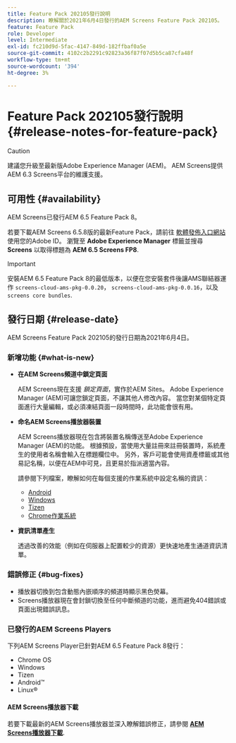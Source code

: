 ```yaml
---
title: Feature Pack 202105發行說明
description: 瞭解關於2021年6月4日發行的AEM Screens Feature Pack 202105。
feature: Feature Pack
role: Developer
level: Intermediate
exl-id: fc210d9d-5fac-4147-849d-182ffbaf0a5e
source-git-commit: 4102c2b2291c92823a36f87f07d5b5ca87cfa48f
workflow-type: tm+mt
source-wordcount: '394'
ht-degree: 3%

---
```


# Feature Pack 202105發行說明 {#release-notes-for-feature-pack}

>[!CAUTION]
>建議您升級至最新版Adobe Experience Manager (AEM)。 AEM Screens提供AEM 6.3 Screens平台的維護支援。

## 可用性 {#availability}

AEM Screens已發行AEM 6.5 Feature Pack 8。

若要下載AEM Screens 6.5.8版的最新Feature Pack，請前往 [軟體發佈入口網站](https://experience.adobe.com/#/downloads/content/software-distribution/en/aem.html) 使用您的Adobe ID。 瀏覽至 **Adobe Experience Manager** 標籤並搜尋 **Screens** 以取得標題為 **AEM 6.5 Screens FP8**.

>[!IMPORTANT]
>安裝AEM 6.5 Feature Pack 8的最低版本，以便在您安裝套件後讓AMS聯結器運作 `screens-cloud-ams-pkg-0.0.20`， `screens-cloud-ams-pkg-0.0.16`，以及 `screens core bundles`.

## 發行日期 {#release-date}

AEM Screens Feature Pack 202105的發行日期為2021年6月4日。

### 新增功能 {#what-is-new}

* **在AEM Screens頻道中鎖定頁面**

  AEM Screens現在支援 *鎖定頁面*，實作於AEM Sites。 Adobe Experience Manager (AEM)可讓您鎖定頁面，不讓其他人修改內容。 當您對某個特定頁面進行大量編輯，或必須凍結頁面一段時間時，此功能會很有用。

* **命名AEM Screens播放器裝置**

  AEM Screens播放器現在包含將裝置名稱傳送至Adobe Experience Manager (AEM)的功能。
根據預設，當使用大量註冊來註冊裝置時，系統產生的使用者名稱會輸入在標題欄位中。 另外，客戶可能會使用資產標籤或其他易記名稱，以便在AEM中可見，且更易於指派適當內容。

  請參閱下列檔案，瞭解如何在每個支援的作業系統中設定名稱的資訊：

   * [Android](/help/user-guide/implementing-android-player.md#name-android)
   * [Windows](/help/user-guide/implementing-windows-player.md#name-windows)
   * [Tizen](/help/user-guide/tizen-player.md#name-tizen)
   * [Chrome作業系統](/help/user-guide/implementing-chrome-os-player.md#name-chrome)

* **資訊清單產生**

  透過改善的效能（例如在伺服器上配置較少的資源）更快速地產生通道資訊清單。

### 錯誤修正 {#bug-fixes}

* 播放器切換到包含動態內嵌順序的頻道時顯示黑色熒幕。
* Screens播放器現在會封鎖切換至任何中斷頻道的功能，進而避免404錯誤或頁面出現錯誤訊息。

### 已發行的AEM Screens Players

下列AEM Screens Player已針對AEM 6.5 Feature Pack 8發行：

* Chrome OS
* Windows
* Tizen
* Android™
* Linux®

#### AEM Screens播放器下載

若要下載最新的AEM Screens播放器並深入瞭解錯誤修正，請參閱 **[AEM Screens播放器下載](https://download.macromedia.com/screens/index.html)**.
